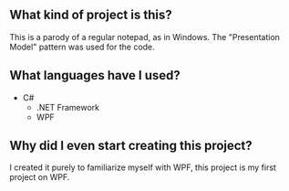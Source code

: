 ## What kind of project is this?
This is a parody of a regular notepad, as in Windows. The "Presentation Model" pattern was used for the code.


## What languages have I used?
- C#
	- .NET Framework
	- WPF


## Why did I even start creating this project?
I created it purely to familiarize myself with WPF, this project is my first project on WPF.
